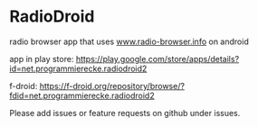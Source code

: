 RadioDroid
==========

radio browser app that uses www.radio-browser.info on android

app in play store: https://play.google.com/store/apps/details?id=net.programmierecke.radiodroid2

f-droid: https://f-droid.org/repository/browse/?fdid=net.programmierecke.radiodroid2

Please add issues or feature requests on github under issues.
